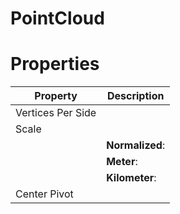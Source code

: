 # PointCloud


# Properties


| Property | Description| 
| -------- | -----------|
| Vertices Per Side |  |
| Scale |  |
| | **Normalized**: <desc> |
| | **Meter**: <desc> |
| | **Kilometer**: <desc> |
| Center Pivot |  |





